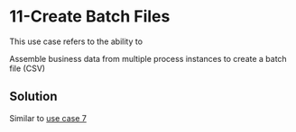 # 11-Create Batch Files
This use case refers to the ability to 

Assemble business data from multiple process instances to create a batch file (CSV)

## Solution
Similar to [use case 7](https://github.com/jamesnyika/SNOWUseCases/blob/master/7-Sending%20data%20to%20an%20external%20Content%20Management%20System.md)
